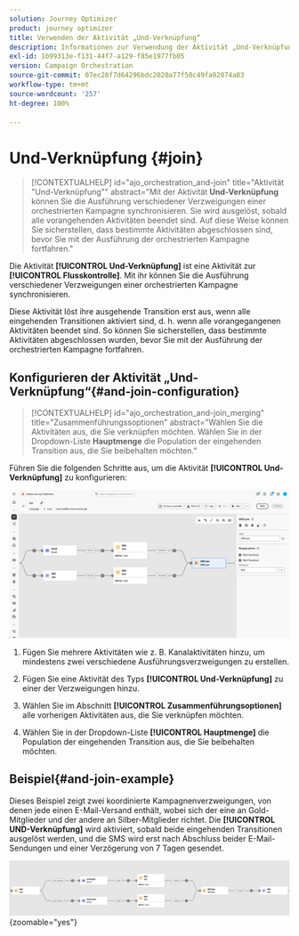 ```yaml
---
solution: Journey Optimizer
product: journey optimizer
title: Verwenden der Aktivität „Und-Verknüpfung“
description: Informationen zur Verwendung der Aktivität „Und-Verknüpfung“ in einer orchestrierten Kampagne
exl-id: 1b99313e-f131-44f7-a129-f85e1977fb05
version: Campaign Orchestration
source-git-commit: 07ec28f7d64296bdc2020a77f50c49fa92074a83
workflow-type: tm+mt
source-wordcount: '257'
ht-degree: 100%

---
```



# Und-Verknüpfung {#join}

>[!CONTEXTUALHELP]
>id="ajo_orchestration_and-join"
>title="Aktivität &quot;Und-Verknüpfung&quot;"
>abstract="Mit der Aktivität **Und-Verknüpfung** können Sie die Ausführung verschiedener Verzweigungen einer orchestrierten Kampagne synchronisieren. Sie wird ausgelöst, sobald alle vorangehenden Aktivitäten beendet sind. Auf diese Weise können Sie sicherstellen, dass bestimmte Aktivitäten abgeschlossen sind, bevor Sie mit der Ausführung der orchestrierten Kampagne fortfahren."

Die Aktivität **[!UICONTROL Und-Verknüpfung]** ist eine Aktivität zur **[!UICONTROL Flusskontrolle]**. Mit ihr können Sie die Ausführung verschiedener Verzweigungen einer orchestrierten Kampagne synchronisieren. 

Diese Aktivität löst ihre ausgehende Transition erst aus, wenn alle eingehenden Transitionen aktiviert sind, d. h. wenn alle vorangegangenen Aktivitäten beendet sind. So können Sie sicherstellen, dass bestimmte Aktivitäten abgeschlossen wurden, bevor Sie mit der Ausführung der orchestrierten Kampagne fortfahren.

## Konfigurieren der Aktivität „Und-Verknüpfung“{#and-join-configuration}

>[!CONTEXTUALHELP]
>id="ajo_orchestration_and-join_merging"
>title="Zusammenführungssoptionen"
>abstract="Wählen Sie die Aktivitäten aus, die Sie verknüpfen möchten. Wählen Sie in der Dropdown-Liste **Hauptmenge** die Population der eingehenden Transition aus, die Sie beibehalten möchten."

Führen Sie die folgenden Schritte aus, um die Aktivität **[!UICONTROL Und-Verknüpfung]** zu konfigurieren:

![](../assets/workflow-andjoin.png)

1. Fügen Sie mehrere Aktivitäten wie z. B. Kanalaktivitäten hinzu, um mindestens zwei verschiedene Ausführungsverzweigungen zu erstellen.

1. Fügen Sie eine Aktivität des Typs **[!UICONTROL Und-Verknüpfung]** zu einer der Verzweigungen hinzu.

1. Wählen Sie im Abschnitt **[!UICONTROL Zusammenführungsoptionen]** alle vorherigen Aktivitäten aus, die Sie verknüpfen möchten.

1. Wählen Sie in der Dropdown-Liste **[!UICONTROL Hauptmenge]** die Population der eingehenden Transition aus, die Sie beibehalten möchten. 

## Beispiel{#and-join-example}

Dieses Beispiel zeigt zwei koordinierte Kampagnenverzweigungen, von denen jede einen E-Mail-Versand enthält, wobei sich der eine an Gold-Mitglieder und der andere an Silber-Mitglieder richtet. Die **[!UICONTROL UND-Verknüpfung]** wird aktiviert, sobald beide eingehenden Transitionen ausgelöst werden, und die SMS wird erst nach Abschluss beider E-Mail-Sendungen und einer Verzögerung von 7 Tagen gesendet.

![](../assets/workflow-andjoin-example.png){zoomable="yes"}
